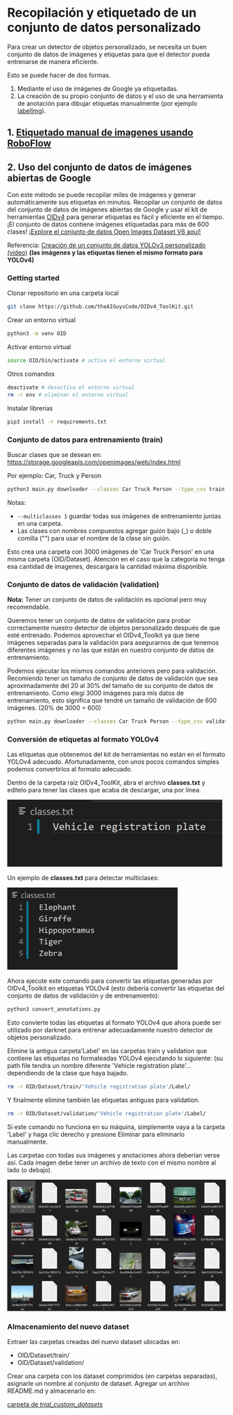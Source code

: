 # Recopilación y etiquetado de un conjunto de datos personalizado

Para crear un detector de objetos personalizado, se necesita un buen conjunto de datos de imágenes y etiquetas para que el detector pueda entrenarse de manera eficiente.

Esto se puede hacer de dos formas. 

1. Mediante el uso de imágenes de Google ya etiquetadas.
2. La creación de su propio conjunto de datos y el uso de una herramienta de anotación para dibujar etiquetas manualmente (por ejemplo [labelImg](https://github.com/tzutalin/labelImg)). 

## 1. [Etiquetado manual de imagenes usando RoboFlow](https://github.com/githubuali/label_ml_uali)

## 2. Uso del conjunto de datos de imágenes abiertas de Google 

Con este método se puede recopilar miles de imágenes y generar automáticamente sus etiquetas en minutos. Recopilar un conjunto de datos del conjunto de datos de imágenes abiertas de Google y usar el kit de herramientas [OIDv4](https://github.com/theAIGuysCode/OIDv4_ToolKit) para generar etiquetas es fácil y eficiente en el tiempo. ¡El conjunto de datos contiene imágenes etiquetadas para más de 600 clases! [¡Explore el conjunto de datos Open Images Dataset V6 aquí!](Https://storage.googleapis.com/openimages/web/index.html)

Referencia:
[Creación de un conjunto de datos YOLOv3 personalizado (video)](https://www.youtube.com/watch?v=_4A9inxGqRM) **(las imágenes y las etiquetas tienen el mismo formato para YOLOv4)**

### Getting started

Clonar repositorio en una carpeta local
``` bash
git clone https://github.com/theAIGuysCode/OIDv4_ToolKit.git
```

Crear un entorno virtual
``` bash
python3 -m venv OID
```

Activar entorno virtual
``` bash
source OID/bin/activate # activa el entorno virtual
```

Otros comandos
``` bash
deactivate # desactiva el entorno virtual
rm -r env # eliminar el entorno virtual
```

Instalar librerias

``` bash
pip3 install -r requirements.txt
```

### Conjunto de datos para entrenamiento (train)

Buscar clases que se desean en: https://storage.googleapis.com/openimages/web/index.html

Por ejemplo: Car, Truck y Person

``` bash
python3 main.py downloader --classes Car Truck Person --type_csv train --limit 3000 --multiclasses 1
```

Notas: 
* `--multiclasses 1` guardar todas sus imágenes de entrenamiento juntas en una carpeta.
* Las clases con nombres compuestos agregar guión bajo (_) o doble comilla ("") para usar el nombre de la clase sin guión.

Esto crea una carpeta con 3000 imágenes de 'Car Truck Person' en una misma carpeta (OID/Dataset). Atención en el caso que la categoria no tenga esa cantidad de imagenes, descargara la cantidad máxima disponible.

### Conjunto de datos de validación (validation)

**Nota:** Tener un conjunto de datos de validación es opcional pero muy recomendable.

Queremos tener un conjunto de datos de validación para probar correctamente nuestro detector de objetos personalizado después de que esté entrenado. Podemos aprovechar el OIDv4_Toolkit ya que tiene imágenes separadas para la validación para asegurarnos de que tenemos diferentes imágenes y no las que están en nuestro conjunto de datos de entrenamiento.

Podemos ejecutar los mismos comandos anteriores pero para validación. Recomiendo tener un tamaño de conjunto de datos de validación que sea aproximadamente del 20 al 30% del tamaño de su conjunto de datos de entrenamiento.
Como elegí 3000 imágenes para mis datos de entrenamiento, esto significa que tendré un tamaño de validación de 600 imágenes. (20% de 3000 = 600)

``` bash
python main.py downloader --classes Car Truck Person --type_csv validation --limit 600 --multiclasses 1
```

### Conversión de etiquetas al formato YOLOv4

Las etiquetas que obtenemos del kit de herramientas no están en el formato YOLOv4 adecuado. Afortunadamente, con unos pocos comandos simples podemos convertirlos al formato adecuado.

Dentro de la carpeta raíz OIDv4_ToolKit, abra el archivo **classes.txt** y edítelo para tener las clases que acaba de descargar, una por línea.

![](img/OID_classe.png)

Un ejemplo de **classes.txt** para detectar multiclases:

![](img/OID_multiClasses.png)

Ahora ejecute este comando para convertir las etiquetas generadas por OIDv4_Toolkit en etiquetas YOLOv4 (esto debería convertir las etiquetas del conjunto de datos de validación y de entrenamiento):

``` bash
python3 convert_annotations.py
```

Esto convierte todas las etiquetas al formato YOLOv4 que ahora puede ser utilizado por darknet para entrenar adecuadamente nuestro detector de objetos personalizado.

Elimine la antigua carpeta'Label' en las carpetas train y validation que contiene las etiquetas no formateadas YOLOv4 ejecutando lo siguiente: (su path file tendra un nombre diferente 'Vehicle registration plate'... dependiendo de la clase que haya bajado.

``` bash
rm -r OID/Dataset/train/'Vehicle registration plate'/Label/
```

Y finalmente elimine también las etiquetas antiguas para validation.

``` bash
rm -r OID/Dataset/validation/'Vehicle registration plate'/Label/
```

Si este comando no funciona en su máquina, simplemente vaya a la carpeta 'Label' y haga clic derecho y presione Eliminar para eliminarlo manualmente.

Las carpetas con todas sus imágenes y anotaciones ahora deberían verse así. Cada imagen debe tener un archivo de texto con el mismo nombre al lado (o debajo).

![](img/OID_result.png)

### Almacenamiento del nuevo dataset

Extraer las carpetas creadas del nuevo dataset ubicadas en: 

*   OID/Dataset/train/
*   OID/Dataset/validation/

Crear una carpeta con los dataset comprimidos (en carpetas separadas), asignarle un nombre al conjunto de dataset. Agregar un archivo README.md y almacenarlo en:

[carpeta de *trial_custom_datasets*](https://drive.google.com/drive/folders/1zrvJLeeatbOYWB1CfjX0wxGsAbtfmqoL?usp=sharing)




